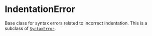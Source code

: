 # IndentationError

Base class for syntax errors related to incorrect indentation. This is a subclass of [`SyntaxError`](/exceptions/SyntaxError.md).
